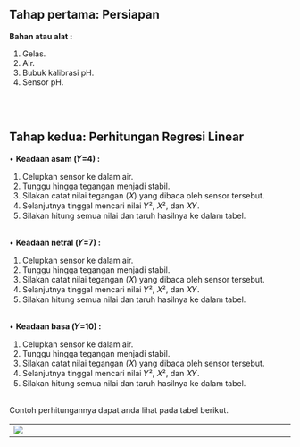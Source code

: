 ## Tahap pertama: Persiapan

<strong>Bahan atau alat :</strong>

1. Gelas.
2. Air.
3. Bubuk kalibrasi pH.
4. Sensor pH.

<br><br>

## Tahap kedua: Perhitungan Regresi Linear

• <strong>Keadaan asam (𝑌=4) :</strong>

1. Celupkan sensor ke dalam air.
2. Tunggu hingga tegangan menjadi stabil.
3. Silakan catat nilai tegangan (𝑋) yang dibaca oleh sensor tersebut.
4. Selanjutnya tinggal mencari nilai 𝑌², 𝑋², dan 𝑋𝑌.
5. Silakan hitung semua nilai dan taruh hasilnya ke dalam tabel.<br><br>

• <strong>Keadaan netral (𝑌=7) :</strong>

1. Celupkan sensor ke dalam air.
2. Tunggu hingga tegangan menjadi stabil.
3. Silakan catat nilai tegangan (𝑋) yang dibaca oleh sensor tersebut.
4. Selanjutnya tinggal mencari nilai 𝑌², 𝑋², dan 𝑋𝑌.
5. Silakan hitung semua nilai dan taruh hasilnya ke dalam tabel.<br><br>

• <strong>Keadaan basa (𝑌=10) :</strong>

1. Celupkan sensor ke dalam air.
2. Tunggu hingga tegangan menjadi stabil.
3. Silakan catat nilai tegangan (𝑋) yang dibaca oleh sensor tersebut.
4. Selanjutnya tinggal mencari nilai 𝑌², 𝑋², dan 𝑋𝑌.
5. Silakan hitung semua nilai dan taruh hasilnya ke dalam tabel.<br><br>

Contoh perhitungannya dapat anda lihat pada tabel berikut.

<table><tr><td width="810">

  <img src="https://github.com/devancakra/Aquaponic-pH-Control-Monitoring-with-Type-2-Fuzzy-Method-Based-on-IoT-Bot/assets/54527592/544cb844-59eb-4ea0-81c3-f5daa0ee3bcf">

</td></tr></table>

